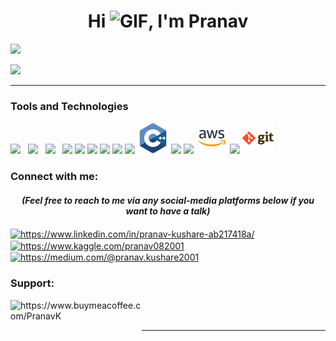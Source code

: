 <h1 align="center">Hi <img height=30 width=30 alt="GIF" src="https://raw.githubusercontent.com/MartinHeinz/MartinHeinz/master/wave.gif" />, I'm Pranav</h1>


![](https://visitor-badge.laobi.icu/badge?page_id=Pranav082001.Pranav082001)

<img src="https://github-readme-stats.vercel.app/api?username=Pranav082001&&show_icons=true&title_color=ffffff&icon_color=bb2acf&text_color=daf7dc&bg_color=151515">

<!-- [![Linkedin Badge](https://img.shields.io/badge/-Atharva_Ingle-blue?style=flat&logo=Linkedin&logoColor=white&link=https://www.linkedin.com/in/atharva-ingle-564430187/)](https://www.linkedin.com/in/atharva-ingle-564430187/)
[![Kaggle Badge](https://img.shields.io/badge/-Kaggle-1ca0f1?style=flat&labelColor=1ca0f1&logo=Kaggle&logoColor=white&link=https://www.kaggle.com/atharvaingle)](https://www.kaggle.com/atharvaingle)
[![Website Badge](https://img.shields.io/badge/-atharva_ai-47CCCC?style=flat&logo=Google-Chrome&logoColor=white&link=https:https://atharvaai7.wordpress.com/)](https://atharvaai7.wordpress.com/)
[![Twitter Badge](https://img.shields.io/badge/-@AtharvaIngle7-1ca0f1?style=flat&labelColor=1ca0f1&logo=twitter&logoColor=white&link=https://twitter.com/AtharvaIngle7)](https://twitter.com/AtharvaIngle7)
<!-- [![Medium Badge](https://img.shields.io/badge/-Atharva_Ingle-black?style=flat&logo=Medium&logoColor=white&labelColor=black&link=https://atharvaaingle.medium.com/)](https://atharvaaingle.medium.com/) -->
 

<!--
**Pranav082001/Pranav082001** is a ✨ _special_ ✨ repository because its `README.md` (this file) appears on your GitHub profile.

Here are some ideas to get you started:

- 🔭 I’m currently working on ...
- 🌱 I’m currently learning ...
- 👯 I’m looking to collaborate on ...
- 🤔 I’m looking for help with ...
- 💬 Ask me about ...
- 📫 How to reach me: ...
- 😄 Pronouns: ...
- ⚡ Fun fact: ...



## ✉️ Find me on:


<p align="center">
 <a href="https://github.com/Pranav082001" target="_blank" rel="noopener noreferrer"> <img src="https://image.flaticon.com/icons/png/512/25/25231.png" alt="Python" height="40" style="vertical-align:top; margin:4px"> </a>
 <a href="https://www.linkedin.com/in/pranav-kushare-ab217418a/" target="_blank" rel="noopener noreferrer"> <img src="https://image.flaticon.com/icons/png/512/174/174857.png" alt="Python" height="40" style="vertical-align:top; margin:4px"></a>
 <a href="pranav.kushare2001@gmail.com"> <img src="https://upload.wikimedia.org/wikipedia/commons/thumb/7/7e/Gmail_icon_%282020%29.svg/512px-Gmail_icon_%282020%29.svg.png" alt="Python" height="40" style="vertical-align:top; margin:4px"></a>
</p>

<br />

## 🧰 Languages and Tools:
<p align="center">
<img src="https://raw.githubusercontent.com/github/explore/80688e429a7d4ef2fca1e82350fe8e3517d3494d/topics/python/python.png" alt="Python" height="40" style="vertical-align:top; margin:4px">
 <img src="https://www.pngitem.com/pimgs/m/403-4039114_c-logo-svg-hd-png-download.png" alt="PyTorch" height="40" style="vertical-align:top; margin:4px">
<img src="https://miro.medium.com/max/2068/1*JupRAYk4Q2xyEBWVV4SNyg.jpeg" alt="PyTorch" height="40" style="vertical-align:top; margin:4px">
<img src="https://raw.githubusercontent.com/github/explore/80688e429a7d4ef2fca1e82350fe8e3517d3494d/topics/visual-studio-code/visual-studio-code.png" alt="VS Code" height="40" style="vertical-align:top; margin:4px">
</p>

-->




<!-- [![Medium Badge](https://img.shields.io/badge/-Atharva_Ingle-black?style=flat&logo=Medium&logoColor=white&labelColor=black&link=https://atharvaaingle.medium.com/)](https://atharvaaingle.medium.com/) -->


<!-- [<img src="https://github.com/sciencepal/sciencepal/blob/master/assets/discord-round.svg" width="3.5%"/>](https://discord.gg/MnUUbHe)
[<img src="https://img.icons8.com/color/48/000000/twitter.png" width="3.5%"/>](https://twitter.com/sciencepal)
[<img src="https://img.icons8.com/color/48/000000/linkedin.png" width="3.5%"/>](https://www.linkedin.com/in/adityapal1/)
[<img src="https://img.icons8.com/fluent/48/000000/facebook-new.png" width="3.5%"/>](https://www.facebook.com/sciencepal/)
[<img src="https://img.icons8.com/fluent/48/000000/instagram-new.png" width="3.5%"/>](https://www.instagram.com/aditya_sciencepal/)
<a href="mailto:aditya.pal.science@gmail.com"> <img src="https://img.icons8.com/fluent/48/000000/gmail.png" width="3.5%"/> </a> -->

---
### Tools and Technologies
<p>
<a href="https://www.python.org"><img height="50" src="https://seeklogo.com/images/P/python-logo-A32636CAA3-seeklogo.com.png"></a>
<!-- &nbsp; <a href="https://www.tensorflow.org"><img height="50" src="https://seeklogo.com/images/T/tensorflow-logo-02FCED4F98-seeklogo.com.png"></a> -->
&nbsp; <a href="https://www.tensorflow.org"><img height="50" src="https://seeklogo.com/images/P/pytorch-logo-84F95D0AF5-seeklogo.com.png"></a>
&nbsp; <a href="https://jupyter.org"><img height="50" src="https://upload.wikimedia.org/wikipedia/commons/thumb/3/38/Jupyter_logo.svg/1200px-Jupyter_logo.svg.png"></a>
&nbsp; <a href="https://jupyter.org"><img height="50" src="https://seeklogo.com/images/V/visual-studio-code-logo-449D71944F-seeklogo.com.png"></a>
<a href="https://fastapi.tiangolo.com"><img height="50" src="https://fastapi.tiangolo.com/img/logo-margin/logo-teal.png"></a>
<a href="https://spacy.io"><img height="50" src="https://upload.wikimedia.org/wikipedia/commons/thumb/8/88/SpaCy_logo.svg/1280px-SpaCy_logo.svg.png"></a>
<a href="https://spacy.io"><img height="50" src="https://camo.githubusercontent.com/7aa9bf8a34aa640ec526620ae704fd5b6bb90e07b75fcba0b2fc19fdd6d4b580/68747470733a2f2f68756767696e67666163652e636f2f66617669636f6e2e69636f"></a>
<a href="https://www.docker.com"><img height="50" src="https://camo.githubusercontent.com/c87d43dedad06f0c31855c1bc9f08a0e8b09e6f8998fecd1c051dc9ae51d75ac/68747470733a2f2f6e756d70792e6f72672f696d616765732f6c6f676f732f6e756d70792e737667"></a> 
<a href="https://www.docker.com"><img height="50" src="https://camo.githubusercontent.com/d14c3dd39489d9bc530ab1d21c8f8d95dffa892f3af6e38c97a51b6ea5734b97/68747470733a2f2f75706c6f61642e77696b696d656469612e6f72672f77696b6970656469612f636f6d6d6f6e732f7468756d622f322f32322f50616e6461735f6d61726b2e7376672f3132303070782d50616e6461735f6d61726b2e7376672e706e67"></a> 
<a href="https://www.docker.com"><img height="50" src="https://raw.githubusercontent.com/github/explore/80688e429a7d4ef2fca1e82350fe8e3517d3494d/topics/cpp/cpp.png"></a> 
<a href="https://www.docker.com"><img height="50" src="https://camo.githubusercontent.com/00a4f210f08fcd0124b6351aaaa1d5a85cc6f40069fbfc29a35642a757a1f9de/68747470733a2f2f646f63732e73747265616d6c69742e696f2f656e2f302e37392e302f5f7374617469632f66617669636f6e2e706e67"></a> 
<a href="https://www.docker.com"><img height="50" src="https://camo.githubusercontent.com/b9d1ccdcfc9c5d008a0f6e46e08ea218725df33b4c2486a33cbb4779692d8229/68747470733a2f2f636f6c61622e72657365617263682e676f6f676c652e636f6d2f696d672f636f6c61625f66617669636f6e5f32353670782e706e67"></a> 
<a href="https://spacy.io"><img height="50" src="https://raw.githubusercontent.com/github/explore/80688e429a7d4ef2fca1e82350fe8e3517d3494d/topics/aws/aws.png"></a>
<a href="https://spacy.io"><img height="50" src="https://camo.githubusercontent.com/a0f65a6534d5e177ab96578efeec55fdc3f5eaf3f93deee1a62f16aba4008da4/68747470733a2f2f7777772e70737963682e6d6367696c6c2e63612f6c6162732f6d6f67696c6c61622f616e61636f6e6461322f706b67732f616e61636f6e64612d6e6176696761746f722d312e342e332d707932375f302f6c69622f707974686f6e322e372f736974652d7061636b616765732f616e61636f6e64615f6e6176696761746f722f7374617469632f696d616765732f616e61636f6e64612d69636f6e2d3130323478313032342e706e67"></a>
<a href="https://spacy.io"><img height="50" src="https://raw.githubusercontent.com/github/explore/80688e429a7d4ef2fca1e82350fe8e3517d3494d/topics/git/git.png"></a>

</p>


<h3 align="left">Connect with me:</h3>
<h4 align="center"><i>(Feel free to reach to me via any social-media platforms below if you want to have a talk)</i></h4>

<p align="left">
<a href="https://www.linkedin.com/in/pranav-kushare-ab217418a/" target="blank"><img align="center" src="https://raw.githubusercontent.com/rahuldkjain/github-profile-readme-generator/master/src/images/icons/Social/linked-in-alt.svg" alt="https://www.linkedin.com/in/pranav-kushare-ab217418a/" height="30" width="40" /></a>
<a href="https://www.kaggle.com/pranav082001" target="blank"><img align="center" src="https://raw.githubusercontent.com/rahuldkjain/github-profile-readme-generator/master/src/images/icons/Social/kaggle.svg" alt="https://www.kaggle.com/pranav082001" height="30" width="40" /></a>
<a href="https://medium.com/@pranav.kushare2001" target="blank"><img align="center" src="https://raw.githubusercontent.com/rahuldkjain/github-profile-readme-generator/master/src/images/icons/Social/medium.svg" alt="https://medium.com/@pranav.kushare2001" height="30" width="40" /></a>
</p>

<h3 align="left">Support:</h3>
<p><a href="https://www.buymeacoffee.com/PranavK"> <img align="left" src="https://cdn.buymeacoffee.com/buttons/v2/default-yellow.png" height="50" width="210" alt="https://www.buymeacoffee.com/PranavK"/></a></p><br><br>



---
